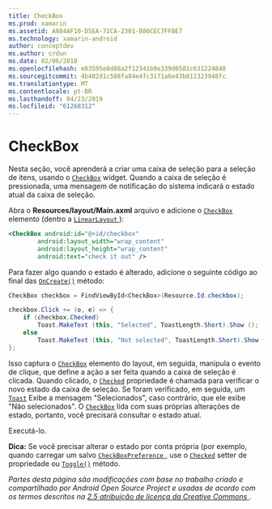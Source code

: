 ```yaml
---
title: CheckBox
ms.prod: xamarin
ms.assetid: A884AF10-D5EA-72CA-2301-B80CEC7FFBE7
ms.technology: xamarin-android
author: conceptdev
ms.author: crdun
ms.date: 02/06/2018
ms.openlocfilehash: e03595e8d88a2f12341b9e339d0581c631224848
ms.sourcegitcommit: 4b402d1c508fa84e4fc3171a6e43b811323948fc
ms.translationtype: MT
ms.contentlocale: pt-BR
ms.lasthandoff: 04/23/2019
ms.locfileid: "61268312"
---
```

# <a name="checkbox"></a>CheckBox

Nesta seção, você aprenderá a criar uma caixa de seleção para a seleção de itens, usando o [`CheckBox`](https://developer.xamarin.com/api/type/Android.Widget.CheckBox)
widget. Quando a caixa de seleção é pressionada, uma mensagem de notificação do sistema indicará o estado atual da caixa de seleção.

Abra o **Resources/layout/Main.axml** arquivo e adicione o [ `CheckBox` ](https://developer.xamarin.com/api/type/Android.Widget.CheckBox/) elemento (dentro a [ `LinearLayout` ](https://developer.xamarin.com/api/type/Android.Widget.LinearLayout)):

```xml
<CheckBox android:id="@+id/checkbox"
        android:layout_width="wrap_content"
        android:layout_height="wrap_content"
        android:text="check it out" />
```

Para fazer algo quando o estado é alterado, adicione o seguinte código ao final das [`OnCreate()`](https://developer.xamarin.com/api/member/Android.App.Activity.OnCreate/p/Android.OS.Bundle/Android.OS.PersistableBundle)
método:

```csharp
CheckBox checkbox = FindViewById<CheckBox>(Resource.Id.checkbox);

checkbox.Click += (o, e) => {
    if (checkbox.Checked)
        Toast.MakeText (this, "Selected", ToastLength.Short).Show ();
    else
        Toast.MakeText (this, "Not selected", ToastLength.Short).Show ();
};
```

Isso captura o [`CheckBox`](https://developer.xamarin.com/api/type/Android.Widget.CheckBox/)
elemento do layout, em seguida, manipula o evento de clique, que define a ação a ser feita quando a caixa de seleção é clicada. Quando clicado, o [`Checked`](https://developer.xamarin.com/api/property/Android.Widget.CompoundButton.Checked/)
propriedade é chamada para verificar o novo estado da caixa de seleção. Se foram verificado, em seguida, um [`Toast`](https://developer.xamarin.com/api/type/Android.Widget.Toast/)
Exibe a mensagem "Selecionados", caso contrário, que ele exibe "Não selecionados". O [`CheckBox`](https://developer.xamarin.com/api/type/Android.Widget.CheckBox/)
lida com suas próprias alterações de estado, portanto, você precisará consultar o estado atual.

Executá-lo.

**Dica:** Se você precisar alterar o estado por conta própria (por exemplo, quando carregar um salvo [ `CheckBoxPreference` ](https://developer.xamarin.com/api/type/Android.Preferences.CheckBoxPreference), use o [`Checked`](https://developer.xamarin.com/api/property/Android.Widget.CompoundButton.Checked)
setter de propriedade ou [`Toggle()`](https://developer.xamarin.com/api/member/Android.Widget.CompoundButton.Toggle)
método.

*Partes desta página são modificações com base no trabalho criado e compartilhado por Android Open Source Project e usadas de acordo com os termos descritos na*
[*2.5 atribuição de licença da Creative Commons* ](http://creativecommons.org/licenses/by/2.5/).

